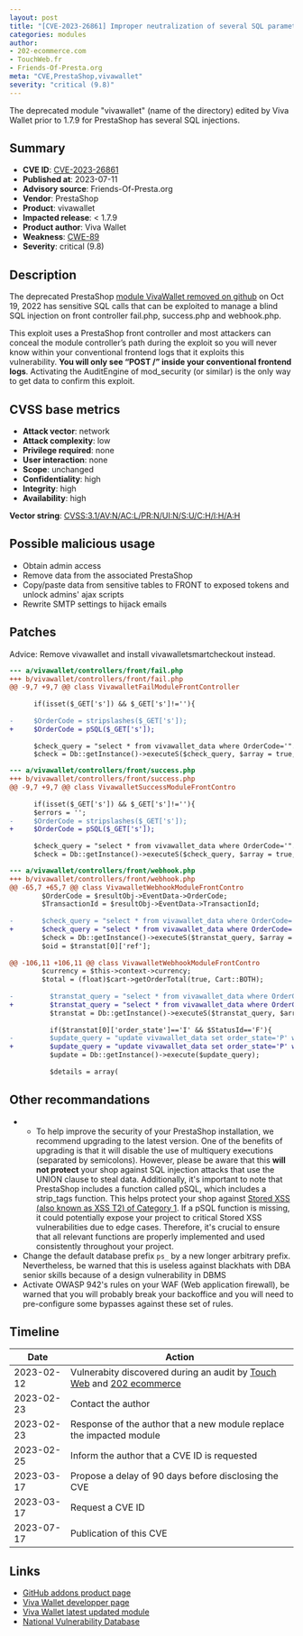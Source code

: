 ```yaml
---
layout: post
title: "[CVE-2023-26861] Improper neutralization of several SQL parameters in vivawallet module for PrestaShop"
categories: modules
author:
- 202-ecommerce.com
- TouchWeb.fr
- Friends-Of-Presta.org
meta: "CVE,PrestaShop,vivawallet"
severity: "critical (9.8)"
---
```


The deprecated module "vivawallet" (name of the directory) edited by Viva Wallet prior to 1.7.9 for PrestaShop has several SQL injections.

## Summary

* **CVE ID**: [CVE-2023-26861](https://cve.mitre.org/cgi-bin/cvename.cgi?name=CVE-2023-26861)
* **Published at**: 2023-07-11
* **Advisory source**: Friends-Of-Presta.org
* **Vendor**: PrestaShop
* **Product**: vivawallet
* **Impacted release**: < 1.7.9
* **Product author**: Viva Wallet
* **Weakness**: [CWE-89](https://cwe.mitre.org/data/definitions/89.html)
* **Severity**: critical (9.8)

## Description

The deprecated PrestaShop [module VivaWallet removed on github](https://github.com/VivaPayments/API/commit/c1169680508c6e144d3e102ebdb257612e4cd84a) on Oct 19, 2022 has sensitive SQL calls that can be exploited to manage a blind SQL injection on front controller fail.php, success.php and webhook.php.

This exploit uses a PrestaShop front controller and most attackers can conceal the module controller’s path during the exploit so you will never know within your conventional frontend logs that it exploits this vulnerability. **You will only see “POST /” inside your conventional frontend logs**. Activating the AuditEngine of mod_security (or similar) is the only way to get data to confirm this exploit.

## CVSS base metrics

* **Attack vector**: network
* **Attack complexity**: low
* **Privilege required**: none
* **User interaction**: none
* **Scope**: unchanged
* **Confidentiality**: high
* **Integrity**: high
* **Availability**: high

**Vector string**: [CVSS:3.1/AV:N/AC:L/PR:N/UI:N/S:U/C:H/I:H/A:H](https://nvd.nist.gov/vuln-metrics/cvss/v3-calculator?vector=AV:N/AC:L/PR:N/UI:N/S:U/C:H/I:H/A:H)

## Possible malicious usage

* Obtain admin access
* Remove data from the associated PrestaShop
* Copy/paste data from sensitive tables to FRONT to exposed tokens and unlock admins' ajax scripts
* Rewrite SMTP settings to hijack emails

## Patches

Advice: Remove vivawallet and install vivawalletsmartcheckout instead.


```diff
--- a/vivawallet/controllers/front/fail.php
+++ b/vivawallet/controllers/front/fail.php
@@ -9,7 +9,7 @@ class VivawalletFailModuleFrontController
   
 	  if(isset($_GET['s']) && $_GET['s']!=''){
 
-	  $OrderCode = stripslashes($_GET['s']);
+	  $OrderCode = pSQL($_GET['s']);
 	  
 	  $check_query = "select * from vivawallet_data where OrderCode='".$OrderCode."' ORDER BY id DESC";
 	  $check = Db::getInstance()->executeS($check_query, $array = true, $use_cache = 0);

--- a/vivawallet/controllers/front/success.php
+++ b/vivawallet/controllers/front/success.php
@@ -9,7 +9,7 @@ class VivawalletSuccessModuleFrontContro
 	
 	  if(isset($_GET['s']) && $_GET['s']!=''){
 	  $errors = '';
-	  $OrderCode = stripslashes($_GET['s']);
+	  $OrderCode = pSQL($_GET['s']);
 	  
 	  $check_query = "select * from vivawallet_data where OrderCode='".$OrderCode."' ORDER BY id DESC";
 	  $check = Db::getInstance()->executeS($check_query, $array = true, $use_cache = 0);

--- a/vivawallet/controllers/front/webhook.php
+++ b/vivawallet/controllers/front/webhook.php
@@ -65,7 +65,7 @@ class VivawalletWebhookModuleFrontContro
 		$OrderCode = $resultObj->EventData->OrderCode;
 		$TransactionId = $resultObj->EventData->TransactionId;
 		
-		$check_query = "select * from vivawallet_data where OrderCode='".$OrderCode."' ORDER BY id DESC";
+		$check_query = "select * from vivawallet_data where OrderCode='".pSQL($OrderCode)."' ORDER BY id DESC";
 	    $check = Db::getInstance()->executeS($transtat_query, $array = true, $use_cache = 0);
 	    $oid = $transtat[0]['ref'];
 		
@@ -106,11 +106,11 @@ class VivawalletWebhookModuleFrontContro
 	    $currency = $this->context->currency;
 	    $total = (float)$cart->getOrderTotal(true, Cart::BOTH);
 	
-		  $transtat_query = "select * from vivawallet_data where OrderCode='".$OrderCode."' ORDER BY id DESC";
+		  $transtat_query = "select * from vivawallet_data where OrderCode='".pSQL($OrderCode)."' ORDER BY id DESC";
 		  $transtat = Db::getInstance()->executeS($transtat_query, $array = true, $use_cache = 0);
 		  
 		  if($transtat[0]['order_state']=='I' && $StatusId=='F'){
-		  $update_query = "update vivawallet_data set order_state='P' where OrderCode='".$OrderCode."'";
+		  $update_query = "update vivawallet_data set order_state='P' where OrderCode='".pSQL($OrderCode)."'";
 		  $update = Db::getInstance()->execute($update_query);
 		
 		  $details = array(
```

## Other recommandations

* * To help improve the security of your PrestaShop installation, we recommend upgrading to the latest version. One of the benefits of upgrading is that it will disable the use of multiquery executions (separated by semicolons). However, please be aware that this **will not protect** your shop against SQL injection attacks that use the UNION clause to steal data. Additionally, it's important to note that PrestaShop includes a function called pSQL, which includes a strip_tags function. This helps protect your shop against [Stored XSS (also known as XSS T2) of Category 1](https://security.friendsofpresta.org/modules/2023/02/07/stored-xss.html). If a pSQL function is missing, it could potentially expose your project to critical Stored XSS vulnerabilities due to edge cases. Therefore, it's crucial to ensure that all relevant functions are properly implemented and used consistently throughout your project.
* Change the default database prefix `ps_` by a new longer arbitrary prefix. Nevertheless, be warned that this is useless against blackhats with DBA senior skills because of a design vulnerability in DBMS
* Activate OWASP 942's rules on your WAF (Web application firewall), be warned that you will probably break your backoffice and you will need to pre-configure some bypasses against these set of rules.


## Timeline

| Date | Action |
|--|--|
| 2023-02-12 | Vulnerabity discovered during an audit by [Touch Web](https://www.touchweb.fr/) and [202 ecommerce](https://www.202-ecommerce.com/) |
| 2023-02-23 | Contact the author |
| 2023-02-23 | Response of the author that a new module replace the impacted module |
| 2023-02-25 | Inform the author that a CVE ID is requested |
| 2023-03-17 | Propose a delay of 90 days before disclosing the CVE |
| 2023-03-17 | Request a CVE ID |
| 2023-07-17 | Publication of this CVE |


## Links

* [GitHub addons product page](https://github.com/VivaPayments/API/)
* [Viva Wallet developper page](https://developer.vivawallet.com/plugins/)
* [Viva Wallet latest updated module](https://addons.prestashop.com/fr/paiement/89363-viva-wallet-smart-checkout.html)
* [National Vulnerability Database](https://nvd.nist.gov/vuln/detail/CVE-2023-26861)

